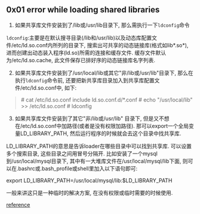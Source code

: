 ## 0x01 error while loading shared libraries

1. 如果共享库文件安装到了/lib或/usr/lib目录下, 那么需执行一下`ldconfig`命令

`ldconfig`:主要是在默认搜寻目录(/lib和/usr/lib)以及动态库配置文件/etc/ld.so.conf内所列的目录下, 搜索出可共享的动态链接库(格式如lib*.so*), 进而创建出动态装入程序(ld.so)所需的连接和缓存文件. 缓存文件默认为/etc/ld.so.cache, 此文件保存已排好序的动态链接库名字列表. 

2. 如果共享库文件安装到了/usr/local/lib或其它"非/lib或/usr/lib"目录下, 那么在执行`ldconfig`命令前, 还要把新共享库目录加入到共享库配置文件/etc/ld.so.conf中, 如下:

> \# cat /etc/ld.so.conf
> include ld.so.conf.d/*.conf
> \# echo "/usr/local/lib" >> /etc/ld.so.conf
> \# ldconfig

3. 如果共享库文件安装到了其它"非/lib或/usr/lib" 目录下,  但是又不想在/etc/ld.so.conf中加路径(或者是没有权限加路径). 那可以export一个全局变量LD_LIBRARY_PATH, 然后运行程序的时候就会去这个目录中找共享库. 

LD_LIBRARY_PATH的意思是告诉loader在哪些目录中可以找到共享库. 可以设置多个搜索目录, 这些目录之间用冒号分隔开. 比如安装了一个mysql到/usr/local/mysql目录下, 其中有一大堆库文件在/usr/local/mysql/lib下面, 则可以在.bashrc或.bash_profile或shell里加入以下语句即可:

export LD_LIBRARY_PATH=/usr/local/mysql/lib:$LD_LIBRARY_PATH    

一般来讲这只是一种临时的解决方案, 在没有权限或临时需要的时候使用.

[reference](https://www.cnblogs.com/Anker/p/3209876.html)